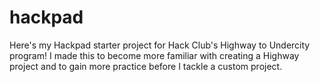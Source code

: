 # hackpad
Here's my Hackpad starter project for Hack Club's Highway to Undercity program! I made this to become more familiar with creating a Highway project and to gain more practice before I tackle a custom project.
